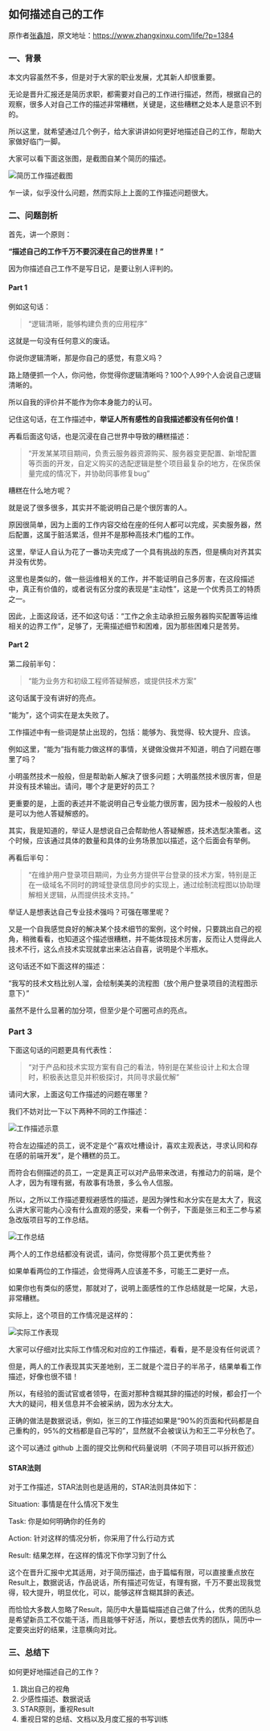 ## 如何描述自己的工作

原作者[张鑫旭](https://www.zhangxinxu.com/)，原文地址：https://www.zhangxinxu.com/life/?p=1384

### 一、背景

本文内容虽然不多，但是对于大家的职业发展，尤其新人却很重要。

无论是晋升汇报还是简历求职，都需要对自己的工作进行描述，然而，根据自己的观察，很多人对自己工作的描述非常糟糕，关键是，这些糟糕之处本人是意识不到的。

所以这里，就希望通过几个例子，给大家讲讲如何更好地描述自己的工作，帮助大家做好临门一脚。

大家可以看下面这张图，是截图自某个简历的描述。

![简历工作描述截图](https://image.zhangxinxu.com/image/blog/202106/2021-06-13_115252.png)

乍一读，似乎没什么问题，然而实际上上面的工作描述问题很大。

### 二、问题剖析

首先，讲一个原则：

**“描述自⼰的⼯作千万不要沉浸在自⼰的世界里！”**

因为你描述自己工作不是写日记，是要让别人评判的。

#### Part 1

例如这句话：

> “逻辑清晰，能够构建负责的应用程序”

这就是一句没有任何意义的废话。

你说你逻辑清晰，那是你自己的感觉，有意义吗？

路上随便抓一个人，你问他，你觉得你逻辑清晰吗？100个人99个人会说自己逻辑清晰的。

所以自我的评价并不能作为你本身能力的认可。

记住这句话，在工作描述中，**举证⼈所有感性的自我描述都没有任何价值！**

再看后面这句话，也是沉浸在自己世界中导致的糟糕描述：

> “开发某某项目期间，负责云服务器资源购买、服务器变更配置、新增配置等页面的开发，自定义购买的选配逻辑是整个项目最复杂的地方，在保质保量完成的情况下，并协助同事修复bug”

糟糕在什么地方呢？

就是说了很多很多，其实并不能说明自己是个很厉害的人。

原因很简单，因为上面的工作内容交给在座的任何⼈都可以完成，买卖服务器，然后配置，这属于脏活累活，但并不是那种高技术门槛的工作。

这里，举证⼈自认为花了⼀番功夫完成了一个具有挑战的东西，但是横向对齐其实并没有优势。

这里也是类似的，做一些运维相关的工作，并不能证明自己多厉害，在这段描述中，真正有价值的，或者说有区分度的表现是“主动性”，这是一个优秀员工的特质之一。

因此，上面这段话，还不如这句话：“⼯作之余主动承担云服务器购买配置等运维相关的边界⼯作”，足够了，无需描述细节和困难，因为那些困难只是苦劳。

#### Part 2

第二段前半句：

> “能为业务方和初级工程师答疑解惑，或提供技术方案”

这句话属于没有讲好的亮点。

“能为”，这个词实在是太失败了。

工作描述中有一些词是禁止出现的，包括：能够为、我觉得、较大提升、应该。

例如这里，“能为”指有能力做这样的事情，关键做没做并不知道，明白了问题在哪里了吗？

小明虽然技术一般般，但是帮助新人解决了很多问题；大明虽然技术很厉害，但是并没有技术输出。请问，哪个才是更好的员工？

更重要的是，上面的表述并不能说明自己专业能力很厉害，因为技术一般般的人也是可以为他人答疑解惑的。

其实，我是知道的，举证人是想说自己会帮助他人答疑解惑，技术选型决策者。这个时候，应该通过具体的数量和具体的业务场景加以描述，这个后面会有举例。

再看后半句：

> “在维护用户登录项目期间，为业务方提供平台登录的技术方案，特别是正在一级域名不同时的跨域登录信息同步的实现上，通过绘制流程图以协助理解相关逻辑，从而提供技术支持。”

举证人是想表达自⼰专业技术强吗？可强在哪里呢？

又是一个自我感觉良好的解决某个技术细节的案例，这个时候，只要跳出自己的视角，稍微看看，也知道这个描述很糟糕，并不能体现技术厉害，反而让人觉得此人技术不行，这么点技术实现就拿出来沾沾自喜，说明是个半瓶水。

这句话还不如下面这样的描述：

“我写的技术⽂档比别⼈溜，会绘制美美的流程图（放个用户登录项目的流程图示意下）”

虽然不是什么显著的加分项，但至少是个可圈可点的亮点。

### Part 3

下面这句话的问题更具有代表性：

> “对于产品和技术实现⽅案有自⼰的看法，特别是在某些设计上和太合理时，积极表达意见并积极探讨，共同寻求最优解”

请问大家，上面这句工作描述的问题在哪里？

我们不妨对比一下以下两种不同的工作描述：

![工作描述示意](https://image.zhangxinxu.com/image/blog/202106/2021-06-13_153603.png)

符合左边描述的员工，说不定是个“喜欢吐槽设计，喜欢主观表达，寻求认同和存在感的前端开发”，是个糟糕的员工。

而符合右侧描述的员工，一定是真正可以对产品带来改进，有推动⼒的前端，是个⼈才，因为有理有据，有故事有场景，多么令人信服。

所以，之所以工作描述要规避感性的描述，是因为弹性和水分实在是太大了，我这么讲大家可能内心没有什么直观的感受，来看一个例子，下面是张三和王二参与紧急改版项目写的工作总结。

![工作总结](https://image.zhangxinxu.com/image/blog/202106/2021-06-13_154437.png)

两个人的工作总结都没有说谎，请问，你觉得那个员工更优秀些？

如果单看两位的工作描述，会觉得两人应该差不多，可能王二更好一点。

如果你也有类似的感觉，那就对了，说明上面感性的工作总结就是一坨屎，大忌，非常糟糕。

实际上，这个项目的工作情况是这样的：

![实际工作表现](https://image.zhangxinxu.com/image/blog/202106/2021-06-13_154846.png)

大家可以仔细对比实际工作情况和对应的工作描述，看看，是不是没有任何说谎？

但是，两人的工作表现其实天差地别，王二就是个混日子的半吊子，结果单看工作描述，好像也很不错！

所以，有经验的面试官或者领导，在面对那种含糊其辞的描述的时候，都会打一个大大的疑问，相关信息并不会被采纳，因为水分太大。

正确的做法是数据说话，例如，张三的工作描述如果是“90%的页面和代码都是自己重构的，95%的文档都是自己写的”，显然就不会被误认为和王二平分秋色了。

这个可以通过 github 上面的提交比例和代码量说明（不同子项目可以拆开叙述）

#### STAR法则

对于工作描述，STAR法则也是适用的，STAR法则具体如下：

Situation: 事情是在什么情况下发⽣

Task: 你是如何明确你的任务的

Action: 针对这样的情况分析，你采⽤了什么⾏动⽅式

Result: 结果怎样，在这样的情况下你学习到了什么

这个在晋升汇报中尤其适用，对于简历描述，由于篇幅有限，可以直接重点放在Result上，数据说话，作品说话，所有描述可佐证，有理有据，千万不要出现我觉得，较大提升，明显优化，可以，能够这样含糊其辞的表述。

而恰恰大多数人忽略了Result，简历中大量篇幅描述自己做了什么，优秀的团队总是希望新员工不仅能干活，而且能够干好活，所以，要想去优秀的团队，简历中一定要突出好的结果，注意横向对比。

### 三、总结下

如何更好地描述自己的工作？

1. 跳出⾃⼰的视⻆
2. 少感性描述、数据说话
3. STAR原则，重视Result
4. 重视日常的总结、⽂档以及月度汇报的书写训练
